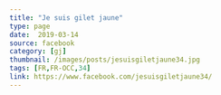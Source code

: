 ```yaml
---
title: "Je suis gilet jaune"
type: page
date:  2019-03-14
source: facebook
category: [gj]
thumbnail: /images/posts/jesuisgiletjaune34.jpg
tags: [FR,FR-OCC,34]
link: https://www.facebook.com/jesuisgiletjaune34/
---
```


